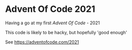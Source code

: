 # Advent Of Code 2021
Having a go at my first _Advent Of Code_ - 2021

This code is likely to be hacky, but hopefully 'good enough'

See https://adventofcode.com/2021
